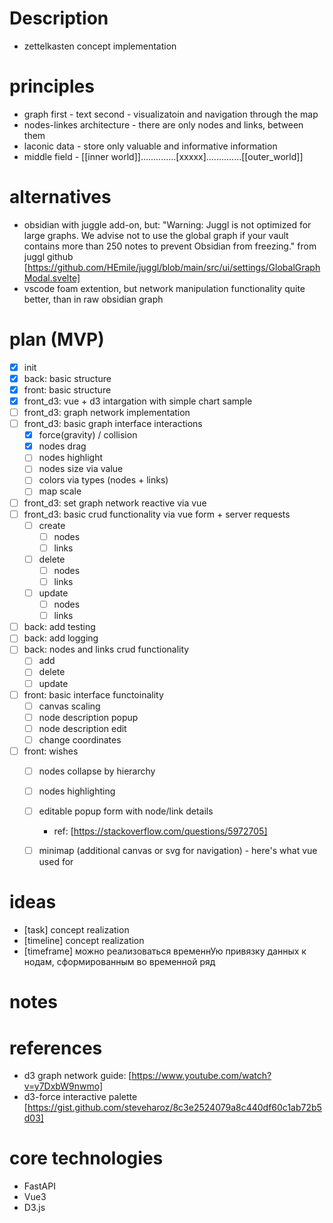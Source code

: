 # Description
- zettelkasten concept implementation


# principles
- graph first - text second - visualizatoin and navigation through the map
- nodes-linkes architecture - there are only nodes and links, between them
- laconic data - store only valuable and informative information
- middle field - [[inner world]]..............[xxxxx]..............[[outer_world]]


# alternatives
- obsidian with juggle add-on, but: "Warning: Juggl is not optimized for large graphs. We advise not to use the global graph if your vault
contains more than 250 notes to prevent Obsidian from freezing." from juggl github [https://github.com/HEmile/juggl/blob/main/src/ui/settings/GlobalGraphModal.svelte]
- vscode foam extention, but network manipulation functionality quite better, than in raw obsidian graph


# plan (MVP)
- [x] init
- [x] back: basic structure
- [x] front: basic structure
- [x] front_d3: vue + d3 intargation with simple chart sample
- [ ] front_d3: graph network implementation
- [ ] front_d3: basic graph interface interactions
    - [x] force(gravity) / collision 
    - [x] nodes drag
    - [ ] nodes highlight
    - [ ] nodes size via value
    - [ ] colors via types (nodes + links)
    - [ ] map scale
- [ ] front_d3: set graph network reactive via vue
- [ ] front_d3: basic crud functionality via vue form + server requests
    - [ ] create
        - [ ] nodes
        - [ ] links
    - [ ] delete
        - [ ] nodes
        - [ ] links
    - [ ] update
        - [ ] nodes
        - [ ] links
- [ ] back: add testing
- [ ] back: add logging
- [ ] back: nodes and links crud functionality
    - [ ] add
    - [ ] delete
    - [ ] update
- [ ] front: basic interface functoinality
    - [ ] canvas scaling
    - [ ] node description popup
    - [ ] node description edit
    - [ ] change coordinates
- [ ] front: wishes
    - [ ] nodes collapse by hierarchy
    - [ ] nodes highlighting
    - [ ] editable popup form with node/link details
        - ref: [https://stackoverflow.com/questions/5972705]
    - [ ] minimap (additional canvas or svg for navigation) - here's what vue used for


# ideas
- [task] concept realization
- [timeline] concept realization
- [timeframe] можно реализоваться временнУю привязку данных к нодам, сформированным во временной ряд


# notes


# references
- d3 graph network guide: [https://www.youtube.com/watch?v=y7DxbW9nwmo]
- d3-force interactive palette [https://gist.github.com/steveharoz/8c3e2524079a8c440df60c1ab72b5d03]


# core technologies
- FastAPI
- Vue3
- D3.js